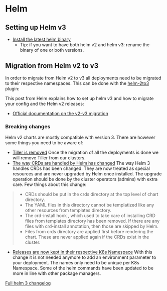 # Helm

## Setting up Helm v3

- [Install the latest helm binary](https://github.com/helm/helm#install)
  - Tip: if you want to have both helm v2 and helm v3: rename the binary of one or both versions.

## Migration from Helm v2 to v3

In order to migrate from Helm v2 to v3 all deployments need to be migrated to their respective namespaces.
This can be done with the [helm-2to3](https://github.com/helm/helm-2to3) plugin:

This post from Helm explains how to set up helm v3 and how to migrate your config and the Helm v2 releases:

- [Official documentation on the v2-v3 migration](https://helm.sh/blog/migrate-from-helm-v2-to-helm-v3/)

### Breaking changes

Helm v2 charts are mostly compatible with version 3. There are however some things you need to be aware of:

- [Tiller is removed](https://v3.helm.sh/docs/faq/#removal-of-tiller)
Once the migration of all the deployments is done we will remove Tiller from our clusters.
- [The way CRDs are handled by Helm has changed](https://helm.sh/docs/topics/charts/#custom-resource-definitions-crds)
The way Helm 3 handles CRDs has been changed. They are now treated as special resources and are never upgraded by Helm once installed. The upgrade operation should be done by the cluster operators (admins) with extra care. Few things about this change:
>
> - CRDs should be put in the crds directory at the top level of chart directory.
> - The YAML files in this directory cannot be templatized like any other resources from templates directory.
> - The crd-install hook , which used to take care of installing CRD files from templates directory has been removed. If there are any files with crd-install annotation, then those are skipped by Helm.
> - Files from crds directory are applied first before rendering the chart. These are never applied again if the CRDs exist in the cluster.

- [Releases are now kept in their respective K8s Namespace](https://v3.helm.sh/docs/faq/#release-names-are-now-scoped-to-the-namespace)
With this change it is not needed anymore to add an environment parameter to your deployment. The names only need to be unique per K8s Namespace.
Some of the helm commands have been updated to be more in line with other package managers.

[Full helm 3 changelog](https://v3.helm.sh/docs/faq/#changes-since-helm-2)
